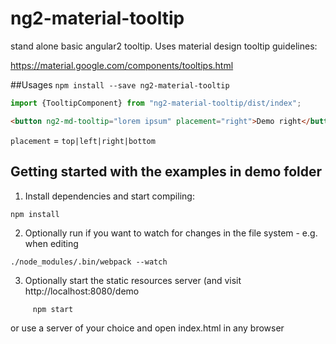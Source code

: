 # ng2-material-tooltip

stand alone basic angular2 tooltip. Uses material design tooltip guidelines:

https://material.google.com/components/tooltips.html

##Usages
`npm install --save ng2-material-tooltip`

```javascript
import {TooltipComponent} from "ng2-material-tooltip/dist/index";
```

```html
<button ng2-md-tooltip="lorem ipsum" placement="right">Demo right</button>
```

`placement` = `top|left|right|bottom`

             
## Getting started with the examples in demo folder

1. Install dependencies and start compiling:

```
npm install
```

2. Optionally run if you want to watch for changes in the file system - e.g. when editing

```
./node_modules/.bin/webpack --watch
```

3. Optionally start the static resources server (and visit http://localhost:8080/demo

```
     npm start
```

or use a server of your choice and open index.html in any browser
